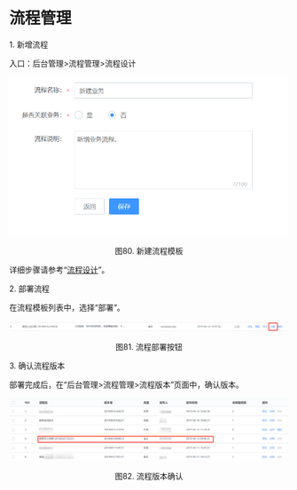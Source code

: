 # 流程管理

1\. 新增流程

入口：后台管理\>流程管理\>流程设计

![-w2020](../media/7b285ada97e38c49571031dc6cdb7307.png)
<center>图80. 新建流程模板</center>

详细步骤请参考“[流程设计](../产品功能/process.md#填写流程基本信息)”。

2\. 部署流程

在流程模板列表中，选择“部署”。

![-w2020](../media/8980b235e4352309b34b25823a823272.png)
<center>图81. 流程部署按钮</center>

3\. 确认流程版本

部署完成后，在“后台管理\>流程管理\>流程版本”页面中，确认版本。

![-w2020](../media/904b86f2516ee10cd8824e629abbace3.png)
<center>图82. 流程版本确认</center>
